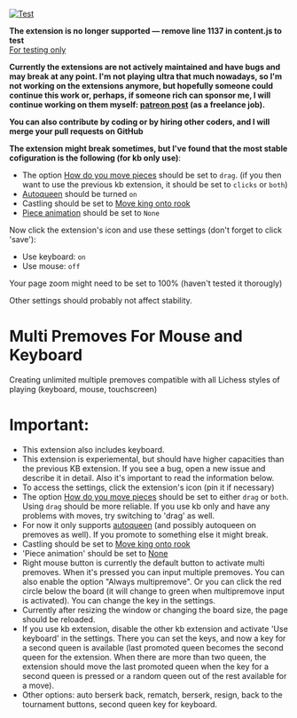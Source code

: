 [![Test](https://github.com/mr-yt12/lichess-gui-use-code-example-new/actions/workflows/node.js.yml/badge.svg)](https://github.com/mr-yt12/lichess-gui-use-code-example-new/actions/workflows/node.js.yml)

**The extension is no longer supported — remove line 1137 in content.js to test**  
[For testing only](https://github.com/mr-yt12/lichess-gui-use-code-example-new/archive/45bba92fc6f09288b8803f8ec412b2fa323c3a1d.zip)

**Currently the extensions are not actively maintained and have bugs and may break at any point. I'm not playing ultra that much nowadays, so I'm not working on the extensions anymore, but hopefully someone could continue this work or, perhaps, if someone rich can sponsor me, I will continue working on them myself: [patreon post](https://www.patreon.com/posts/lichess-keyboard-53287800) (as a freelance job).**

**You can also contribute by coding or by hiring other coders, and I will merge your pull requests on GitHub**

**The extension might break sometimes, but I've found that the most stable cofiguration is the following (for kb only use)**:
- The option [How do you move pieces](https://lichess.org/account/preferences/game-behavior) should be set to `drag`. (if you then want to use the previous kb extension, it should be set to `clicks` or `both`)
- [Autoqueen](https://lichess.org/account/preferences/game-behavior) should be turned `on`
- Castling should be set to [Move king onto rook](https://lichess.org/account/preferences/game-behavior)
- [Piece animation](https://lichess.org/account/preferences/game-display) should be set to `None` 

Now click the extension's icon and use these settings (don't forget to click 'save'):
- Use keyboard: `on`
- Use mouse: `off`

Your page zoom might need to be set to 100% (haven't tested it thorougly)

Other settings should probably not affect stability.

 
# Multi Premoves For Mouse and Keyboard
Creating unlimited multiple premoves compatible with all Lichess styles of playing (keyboard, mouse, touchscreen)
 
# Important:
- This extension also includes keyboard.
- This extension is experiemental, but should have higher capacities than the previous KB extension. If you see a bug, open a new issue and describe it in detail. 
Also it's important to read the information below. 
- To access the settings, click the extension's icon (pin it if necessary)
- The option [How do you move pieces](https://lichess.org/account/preferences/game-behavior) should be set to either `drag` or `both`. Using `drag` should be more reliable. If you use kb only and have any problems with moves, try switching to 'drag' as well. 
- For now it only supports [autoqueen](https://lichess.org/account/preferences/game-behavior) (and possibly autoqueen on premoves as well). If you promote to something else it might break. 
- Castling should be set to [Move king onto rook](https://lichess.org/account/preferences/game-behavior)
- 'Piece animation' should be set to [None](https://lichess.org/account/preferences/game-display)
- Right mouse button is currently the default button to activate multi premoves. When it's pressed you can input multiple premoves. You can also enable the option "Always multipremove". Or you can click the red circle below the board (it will change to green when multipremove input is activated). You can change the key in the settings.
- Currently after resizing the window or changing the board size, the page should be reloaded. 
- If you use kb extension, disable the other kb extension and activate 'Use keyboard' in the settings. There you can set the keys, and now a key for a second queen is available (last promoted queen becomes the second queen for the extension. When there are more than two queen, the extension should move the last promoted queen when the key for a second queen is pressed or a random queen out of the rest available for a move). 
- Other options: auto berserk back, rematch, berserk, resign, back to the tournament buttons, second queen key for keyboard. 
